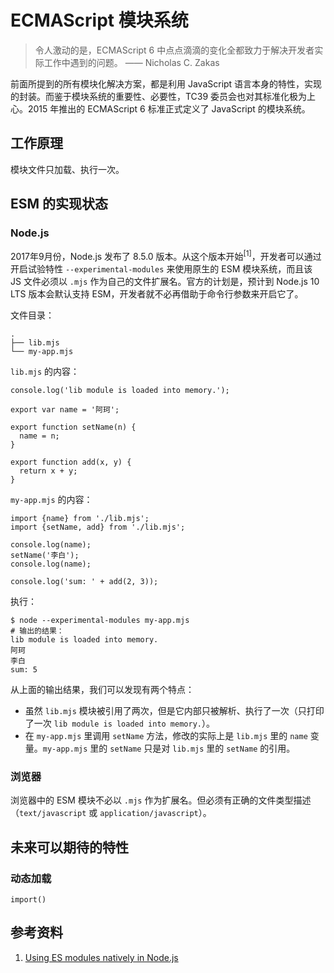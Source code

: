 # ECMAScript 模块系统

> 令人激动的是，ECMAScript 6 中点点滴滴的变化全都致力于解决开发者实际工作中遇到的问题。
> —— Nicholas C. Zakas

前面所提到的所有模块化解决方案，都是利用 JavaScript 语言本身的特性，实现的封装。而鉴于模块系统的重要性、必要性，TC39 委员会也对其标准化极为上心。2015 年推出的 ECMAScript 6 标准正式定义了 JavaScript 的模块系统。

## 工作原理

模块文件只加载、执行一次。

## ESM 的实现状态

### Node.js

2017年9月份，Node.js 发布了 8.5.0 版本。从这个版本开始<sup>[1]</sup>，开发者可以通过开启试验特性 `--experimental-modules` 来使用原生的 ESM 模块系统，而且该 JS 文件必须以 `.mjs` 作为自己的文件扩展名。官方的计划是，预计到 Node.js 10 LTS 版本会默认支持 ESM，开发者就不必再借助于命令行参数来开启它了。

文件目录：

```
.
├── lib.mjs
└── my-app.mjs
```

`lib.mjs` 的内容：

```
console.log('lib module is loaded into memory.');

export var name = '阿珂';

export function setName(n) {
  name = n;
}

export function add(x, y) {
  return x + y;
}
```

`my-app.mjs` 的内容：

```
import {name} from './lib.mjs';
import {setName, add} from './lib.mjs';

console.log(name);
setName('李白');
console.log(name);

console.log('sum: ' + add(2, 3));
```

执行：

```
$ node --experimental-modules my-app.mjs
# 输出的结果：
lib module is loaded into memory.
阿珂
李白
sum: 5
```

从上面的输出结果，我们可以发现有两个特点：

+ 虽然 `lib.mjs` 模块被引用了两次，但是它内部只被解析、执行了一次（只打印了一次 `lib module is loaded into memory.`）。
+ 在 `my-app.mjs` 里调用 `setName` 方法，修改的实际上是 `lib.mjs` 里的 `name` 变量。`my-app.mjs` 里的 `setName` 只是对 `lib.mjs` 里的 `setName` 的引用。

### 浏览器

浏览器中的 ESM 模块不必以 `.mjs` 作为扩展名。但必须有正确的文件类型描述（`text/javascript` 或 `application/javascript`）。


## 未来可以期待的特性

### 动态加载

`import()`


## 参考资料

1. [Using ES modules natively in Node.js](http://2ality.com/2017/09/native-esm-node.html)
